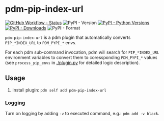 # pdm-pip-index-url

[![GitHub Workflow - Status](https://img.shields.io/github/actions/workflow/status/theredfoxlee/pdm-pip-index-url/ci.yaml?label=tests)](https://github.com/theredfoxlee/pdm-pip-index-url/actions/workflows/ci.yaml)
![PyPI - Version](https://img.shields.io/pypi/v/pdm-pip-index-url?color=%2334D058)
[![PyPI - Python Versions](https://img.shields.io/badge/python-3.7%20%7C%203.8%20%7C%203.9%20%7C%203.10%20%7C%203.11-blue)](./pyproject.toml)
[![PyPI - Downloads](https://img.shields.io/pypi/dm/pdm-pip-index-url)](https://pypistats.org/packages/pdm-pip-index-url)
![PyPI - Format](https://img.shields.io/pypi/format/pdm-pip-index-url)

`pdm-pip-index-url` is a pdm plugin that automatically converts `PIP_*INDEX_URL` to `PDM_PYPI_*` envs.

For each pdm sub-command invocation, pdm will search for `PIP_*INDEX_URL` environment variables to convert them to coressponding `PDM_PYPI_*` values (see `process_pip_envs` in [./plugin.py](./pdm_pip_index_url/plugin.py) for detailed logic description).

## Usage

1. Install plugin: `pdm self add pdm-pip-index-url`

### Logging

Turn on logging by adding `-v` to executed command, e.g.: `pdm add -v black`.
